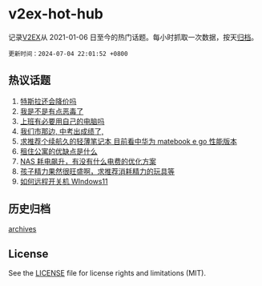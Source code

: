 # v2ex-hot-hub

 记录[V2EX](https://www.v2ex.com/)从 2021-01-06 日至今的热门话题。每小时抓取一次数据，按天[归档](archives)。

`更新时间：2024-07-04 22:01:52 +0800`

## 热议话题

1. [特斯拉还会降价吗](https://www.v2ex.com/t/1054789)
1. [我是不是有点恶毒了](https://www.v2ex.com/t/1054684)
1. [上班有必要用自己的电脑吗](https://www.v2ex.com/t/1054698)
1. [我们市那边, 中考出成绩了,](https://www.v2ex.com/t/1054734)
1. [求推荐个续航久的轻薄笔记本 目前看中华为 matebook e go 性能版本](https://www.v2ex.com/t/1054773)
1. [租住公寓的优缺点是什么](https://www.v2ex.com/t/1054741)
1. [NAS 耗电飙升，有没有什么电费的优化方案](https://www.v2ex.com/t/1054747)
1. [孩子精力果然很旺盛啊，求推荐消耗精力的玩具等](https://www.v2ex.com/t/1054764)
1. [如何远程开关机 WIndows11](https://www.v2ex.com/t/1054743)

## 历史归档

[archives](archives)

## License

See the [LICENSE](LICENSE) file for license rights and limitations (MIT).
